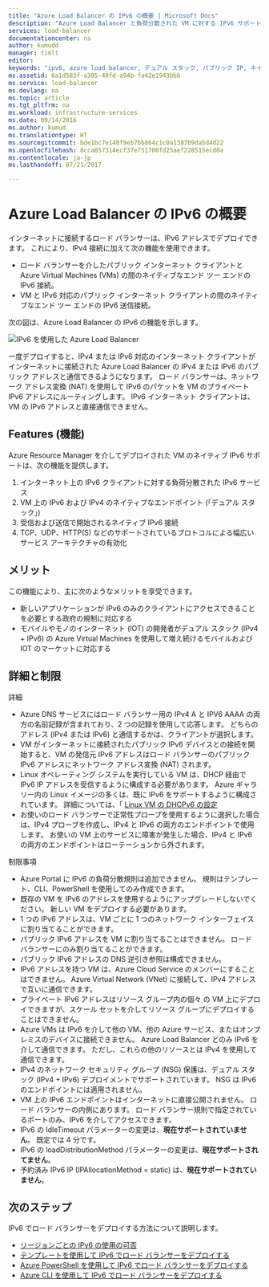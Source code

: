 ```yaml
---
title: "Azure Load Balancer の IPv6 の概要 | Microsoft Docs"
description: "Azure Load Balancer と負荷分散された VM に対する IPv6 サポートについて説明します。"
services: load-balancer
documentationcenter: na
author: kumudd
manager: timlt
editor: 
keywords: "ipv6, azure load balancer, デュアル スタック, パブリック IP, ネイティブ ipv6, モバイル, iot"
ms.assetid: 6a1d583f-a305-40fd-a94b-fa42e1943bbb
ms.service: load-balancer
ms.devlang: na
ms.topic: article
ms.tgt_pltfrm: na
ms.workload: infrastructure-services
ms.date: 09/14/2016
ms.author: kumud
ms.translationtype: HT
ms.sourcegitcommit: bde1bc7e140f9eb7bb864c1c0a1387b9da5d4d22
ms.openlocfilehash: 8cca857314ecf37ef51700fd25aef228515ecd0a
ms.contentlocale: ja-jp
ms.lasthandoff: 07/21/2017

---
```


# <a name="overview-of-ipv6-for-azure-load-balancer"></a>Azure Load Balancer の IPv6 の概要

インターネットに接続するロード バランサーは、IPv6 アドレスでデプロイできます。 これにより、IPv4 接続に加えて次の機能を使用できます。

* ロード バランサーを介したパブリック インターネット クライアントと Azure Virtual Machines (VMs) の間のネイティブなエンド ツー エンドの IPv6 接続。
* VM と IPv6 対応のパブリック インターネット クライアントの間のネイティブなエンド ツー エンドの IPv6 送信接続。

次の図は、Azure Load Balancer の IPv6 の機能を示します。

![IPv6 を使用した Azure Load Balancer](./media/load-balancer-ipv6-overview/load-balancer-ipv6.png)

一度デプロイすると、IPv4 または IPv6 対応のインターネット クライアントがインターネットに接続された Azure Load Balancer の IPv4 または IPv6 のパブリック アドレスと通信できるようになります。 ロード バランサーは、ネットワーク アドレス変換 (NAT) を使用して IPv6 のパケットを VM のプライベート IPv6 アドレスにルーティングします。 IPv6 インターネット クライアントは、VM の IPv6 アドレスと直接通信できません。

## <a name="features"></a>Features (機能)

Azure Resource Manager を介してデプロイされた VM のネイティブ IPv6 サポートは、次の機能を提供します。

1. インターネット上の IPv6 クライアントに対する負荷分散された IPv6 サービス
2. VM 上の IPv6 および IPv4 のネイティブなエンドポイント (「デュアル スタック」)
3. 受信および送信で開始されるネイティブ IPv6 接続
4. TCP、UDP、HTTP(S) などのサポートされているプロトコルによる幅広いサービス アーキテクチャの有効化

## <a name="benefits"></a>メリット

この機能により、主に次のようなメリットを享受できます。

* 新しいアプリケーションが IPv6 のみのクライアントにアクセスできることを必要とする政府の規制に対応する
* モバイルやモノのインターネット (IOT) の開発者がデュアル スタック (IPv4 + IPv6) の Azure Virtual Machines を使用して増え続けるモバイルおよび IOT のマーケットに対応する

## <a name="details-and-limitations"></a>詳細と制限

詳細

* Azure DNS サービスにはロード バランサー用の IPv4 A と IPV6 AAAA の両方の名前記録が含まれており、2 つの記録を使用して応答します。 どちらのアドレス (IPv4 または IPv6) と通信するかは、クライアントが選択します。
* VM がインターネットに接続されたパブリック IPv6 デバイスとの接続を開始すると、VM の発信元 IPv6 アドレスはロード バランサーのパブリック IPv6 アドレスにネットワーク アドレス変換 (NAT) されます。
* Linux オペレーティング システムを実行している VM は、DHCP 経由で IPv6 IP アドレスを受信するように構成する必要があります。 Azure ギャラリー内の Linux イメージの多くは、既に IPv6 をサポートするように構成されています。 詳細については、「 [Linux VM の DHCPv6 の設定](load-balancer-ipv6-for-linux.md)
* お使いのロード バランサーで正常性プローブを使用するように選択した場合は、IPv4 プローブを作成し、IPv4 と IPv6 の両方のエンドポイントで使用します。 お使いの VM 上のサービスに障害が発生した場合、IPv4 と IPv6 の両方のエンドポイントはローテーションから外されます。

制限事項

* Azure Portal に IPv6 の負荷分散規則は追加できません。 規則はテンプレート、CLI、PowerShell を使用してのみ作成できます。
* 既存の VM を IPv6 のアドレスを使用するようにアップグレードしないでください。 新しい VM をデプロイする必要があります。
* 1 つの IPv6 アドレスは、VM ごとに 1 つのネットワーク インターフェイスに割り当てることができます。
* パブリック IPv6 アドレスを VM に割り当てることはできません。 ロード バランサーにのみ割り当てることができます。
* パブリック IPv6 アドレスの DNS 逆引き参照は構成できません。
* IPv6 アドレスを持つ VM は、Azure Cloud Service のメンバーにすることはできません。 Azure Virtual Network (VNet) に接続して、IPv4 アドレスで互いに通信できます。
* プライベート IPv6 アドレスはリソース グループ内の個々 の VM 上にデプロイできますが、スケール セットを介してリソース グループにデプロイすることはできません。
* Azure VMs は IPv6 を介して他の VM、他の Azure サービス、またはオンプレミスのデバイスに接続できません。 Azure Load Balancer とのみ IPv6 を介して通信できます。 ただし、これらの他のリソースとは IPv4 を使用して通信できます。
* IPv4 のネットワーク セキュリティ グループ (NSG) 保護は、デュアル スタック (IPv4 + IPv6) デプロイメントでサポートされています。 NSG は IPv6 のエンドポイントには適用されません。
* VM 上の IPv6 エンドポイントはインターネットに直接公開されません。 ロード バランサーの内側にあります。 ロード バランサー規則で指定されているポートのみ、IPv6 を介してアクセスできます。
* IPv6 の IdleTimeout パラメーターの変更は、**現在サポートされていません**。 既定では 4 分です。
* IPv6 の loadDistributionMethod パラメーターの変更は、**現在サポートされてません**。
* 予約済み IPv6 IP (IPAllocationMethod = static) は、**現在サポートされていません**。

## <a name="next-steps"></a>次のステップ

IPv6 でロード バランサーをデプロイする方法について説明します。

* [リージョンごとの IPv6 の使用の可否](https://go.microsoft.com/fwlink/?linkid=828357)
* [テンプレートを使用して IPv6 でロード バランサーをデプロイする](load-balancer-ipv6-internet-template.md)
* [Azure PowerShell を使用して IPv6 でロード バランサーをデプロイする](load-balancer-ipv6-internet-ps.md)
* [Azure CLI を使用して IPv6 でロード バランサーをデプロイする](load-balancer-ipv6-internet-cli.md)


